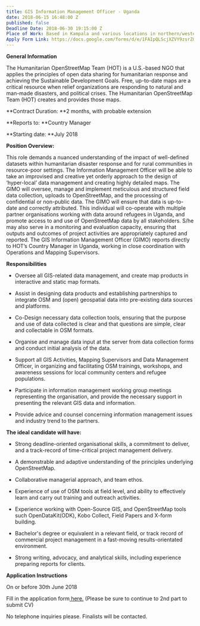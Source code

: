 ```yaml
---
title: GIS Information Management Officer - Uganda
date: 2018-06-15 16:48:00 Z
published: false
Deadline Date: 2018-06-30 19:15:00 Z
Place of Work: Based in Kampala and various locations in northern/western Uganda
Apply Form Link: https://docs.google.com/forms/d/e/1FAIpQLScjXZVY9zsrZQ2-wGM_euZYzGoHit1zLcNbUPHx9GFhQde5iA/viewform
---
```


**General Information**

The Humanitarian OpenStreetMap Team (HOT) is a U.S.-based NGO that applies the principles of open data sharing for humanitarian response and achieving the Sustainable Development Goals. Free, up-to-date maps are a critical resource when relief organizations are responding to natural and man-made disasters, and political crises. The Humanitarian OpenStreetMap Team (HOT) creates and provides those maps.

\*\*Contract Duration: \*\*2 months, with probable extension

\*\*Reports to: \*\*Country Manager

\*\*Starting date: \*\*July 2018

**Position Overview:**

This role demands a nuanced understanding of the impact of well-defined datasets within humanitarian disaster response and for rural communities in resource-poor settings. The Information Management Officer will be able to take an improvised and creative yet orderly approach to the design of ‘hyper-local’ data management and creating highly detailed maps. The GIMO will oversee, manage and implement meticulous and structured field data collection, uploads to OpenStreetMap, and the processing of confidential or non-public data. The GIMO will ensure that data is up-to-date and correctly attributed. This individual will co-operate with multiple partner organisations working with data around refugees in Uganda, and promote access to and use of OpenStreetMap data by all stakeholders. S/he may also serve in a monitoring and evaluation capacity, ensuring that outputs and outcomes of project activities are appropriately captured and reported. The GIS Information Management Officer (GIMO) reports directly to HOT’s Country Manager in Uganda, working in close coordination with Operations and Mapping Supervisors.

**Responsibilities**

* Oversee all GIS-related data management, and create map products in interactive and static map formats.

* Assist in designing data products and establishing partnerships to integrate OSM and (open) geospatial data into pre-existing data sources and platforms.

* Co-Design necessary data collection tools, ensuring that the purpose and use of data collected is clear and that questions are simple, clear and collectable in OSM formats.

* Organise and manage data input at the server from data collection forms and conduct initial analysis of the data.

* Support all GIS Activities, Mapping Supervisors and Data Management Officer, in organizing and facilitating OSM trainings, workshops, and awareness sessions for local community centers and refugee populations.

* Participate in information management working group meetings representing the organisation, and provide the necessary support in presenting the relevant GIS data and information.

* Provide advice and counsel concerning information management issues and industry trend to the partners.

**The ideal candidate will have:**

* Strong deadline-oriented organisational skills, a commitment to deliver, and a track-record of time-critical project management delivery.

* A demonstrable and adaptive understanding of the principles underlying OpenStreetMap.

* Collaborative managerial approach, and team ethos.

* Experience of use of OSM tools at field level, and ability to effectively learn and carry out training and outreach activities.

* Experience working with Open-Source GIS, and OpenStreetMap tools such OpenDataKit(ODK), Kobo Collect, Field Papers and X-form building.

* Bachelor's degree or equivalent in a relevant field, or track record of commercial project management in a fast-moving results-orientated environment.

* Strong writing, advocacy, and analytical skills, including experience preparing reports for clients.

**Application Instructions**

On or before 30th June 2018

Fill in the application form[ here.](https://docs.google.com/forms/d/e/1FAIpQLScjXZVY9zsrZQ2-wGM_euZYzGoHit1zLcNbUPHx9GFhQde5iA/viewform) (Please be sure to continue to 2nd part to submit CV)

No telephone inquiries please. Finalists will be contacted.